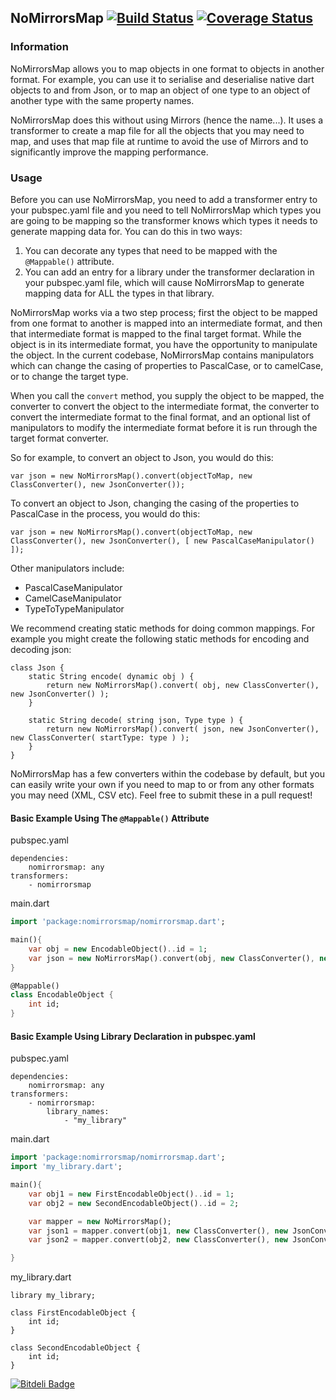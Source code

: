 ## NoMirrorsMap [![Build Status](https://travis-ci.org/jrote1/nomirrorsmap.dart.svg)](https://travis-ci.org/jrote1/nomirrorsmap.dart) [![Coverage Status](https://coveralls.io/repos/jrote1/nomirrorsmap.dart/badge.svg?branch=master&service=github)](https://coveralls.io/github/jrote1/nomirrorsmap.dart?branch=master)
### Information
NoMirrorsMap allows you to map objects in one format to objects in another format.  For example, you can use it to serialise and deserialise native dart objects to and from Json, or to map an object of one type to an object of another type with the same property names.

NoMirrorsMap does this without using Mirrors (hence the name...).  It uses a transformer to create a map file for all the objects that you may need to map, and uses that map file at runtime to avoid the use of Mirrors and to significantly improve the mapping performance.

### Usage

Before you can use NoMirrorsMap, you need to add a transformer entry to your pubspec.yaml file and you need to tell NoMirrorsMap which types you are going to be mapping so the transformer knows which types it needs to generate mapping data for.  You can do this in two ways:

1. You can decorate any types that need to be mapped with the `@Mappable()` attribute.
2. You can add an entry for a library under the transformer declaration in your pubspec.yaml file, which will cause NoMirrorsMap to generate mapping data for ALL the types in that library.

NoMirrorsMap works via a two step process; first the object to be mapped from one format to another is mapped into an intermediate format, and then that intermediate format is mapped to the final target format.  While the object is in its intermediate format, you have the opportunity to manipulate the object.  In the current codebase, NoMirrorsMap contains manipulators which can change the casing of properties to PascalCase, or to camelCase, or to change the target type.

When you call the `convert` method, you supply the object to be mapped, the converter to convert the object to the intermediate format, the converter to convert the intermediate format to the final format, and an optional list of manipulators to modify the intermediate format before it is run through the target format converter.

So for example, to convert an object to Json, you would do this:

```
var json = new NoMirrorsMap().convert(objectToMap, new ClassConverter(), new JsonConverter());
```

To convert an object to Json, changing the casing of the properties to PascalCase in the process, you would do this:

```
var json = new NoMirrorsMap().convert(objectToMap, new ClassConverter(), new JsonConverter(), [ new PascalCaseManipulator() ]);
```

Other manipulators include:
- PascalCaseManipulator
- CamelCaseManipulator
- TypeToTypeManipulator

We recommend creating static methods for doing common mappings.  For example you might create the following static methods for encoding and decoding json:

```
class Json {
	static String encode( dynamic obj ) {
    	return new NoMirrorsMap().convert( obj, new ClassConverter(), new JsonConverter() );
    }

    static String decode( string json, Type type ) {
    	return new NoMirrorsMap().convert( json, new JsonConverter(), new ClassConverter( startType: type ) );
    }
}
```

NoMirrorsMap has a few converters within the codebase by default, but you can easily write your own if you need to map to or from any other formats you may need (XML, CSV etc).  Feel free to submit these in a pull request!

#### Basic Example Using The `@Mappable()` Attribute
pubspec.yaml
```
dependencies:
	nomirrorsmap: any
transformers:
	- nomirrorsmap
```
main.dart
```dart
import 'package:nomirrorsmap/nomirrorsmap.dart';

main(){
	var obj = new EncodableObject()..id = 1;
	var json = new NoMirrorsMap().convert(obj, new ClassConverter(), new JsonConverter());
}

@Mappable()
class EncodableObject {
	int id;
}
```
#### Basic Example Using Library Declaration in pubspec.yaml


pubspec.yaml
```
dependencies:
	nomirrorsmap: any
transformers:
	- nomirrorsmap:
		library_names:
        	- "my_library"
```
main.dart
```dart
import 'package:nomirrorsmap/nomirrorsmap.dart';
import 'my_library.dart';

main(){
	var obj1 = new FirstEncodableObject()..id = 1;
    var obj2 = new SecondEncodableObject()..id = 2;

    var mapper = new NoMirrorsMap();
	var json1 = mapper.convert(obj1, new ClassConverter(), new JsonConverter());
    var json2 = mapper.convert(obj2, new ClassConverter(), new JsonConverter());

}
```
my_library.dart
```
library my_library;

class FirstEncodableObject {
	int id;
}

class SecondEncodableObject {
	int id;
}
```


[![Bitdeli Badge](https://d2weczhvl823v0.cloudfront.net/jrote1/nomirrorsmap.dart/trend.png)](https://bitdeli.com/free "Bitdeli Badge")

